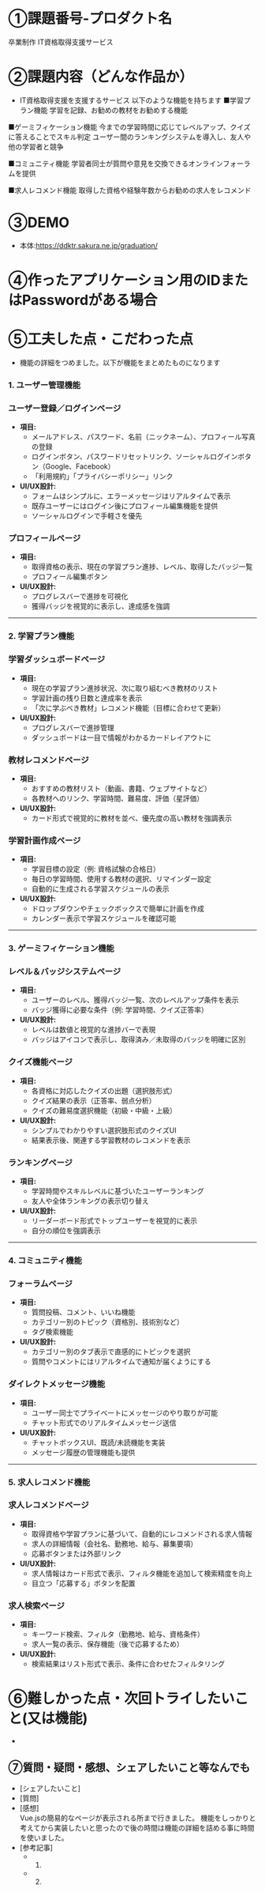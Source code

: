 # ①課題番号-プロダクト名

卒業制作 IT資格取得支援サービス

# ②課題内容（どんな作品か）

- IT資格取得支援を支援するサービス
  以下のような機能を持ちます
  ■学習プラン機能
  学習を記録、お勧めの教材をお勧めする機能

■ゲーミフィケーション機能
今までの学習時間に応じてレベルアップ、クイズに答えることでスキル判定
ユーザー間のランキングシステムを導入し、友人や他の学習者と競争

■コミュニティ機能
学習者同士が質問や意見を交換できるオンラインフォーラムを提供

■求人レコメンド機能
取得した資格や経験年数からお勧めの求人をレコメンド

# ③DEMO

- 本体:https://ddktr.sakura.ne.jp/graduation/

# ④作ったアプリケーション用のIDまたはPasswordがある場合

# ⑤工夫した点・こだわった点

- 機能の詳細をつめました。以下が機能をまとめたものになります

### 1. **ユーザー管理機能**

### ユーザー登録／ログインページ

- **項目:**
  - メールアドレス、パスワード、名前（ニックネーム）、プロフィール写真の登録
  - ログインボタン、パスワードリセットリンク、ソーシャルログインボタン（Google、Facebook）
  - 「利用規約」「プライバシーポリシー」リンク
- **UI/UX設計:**
  - フォームはシンプルに、エラーメッセージはリアルタイムで表示
  - 既存ユーザーにはログイン後にプロフィール編集機能を提供
  - ソーシャルログインで手軽さを優先

### プロフィールページ

- **項目:**
  - 取得資格の表示、現在の学習プラン進捗、レベル、取得したバッジ一覧
  - プロフィール編集ボタン
- **UI/UX設計:**
  - プログレスバーで進捗を可視化
  - 獲得バッジを視覚的に表示し、達成感を強調

---

### 2. **学習プラン機能**

### 学習ダッシュボードページ

- **項目:**
  - 現在の学習プラン進捗状況、次に取り組むべき教材のリスト
  - 学習計画の残り日数と達成率を表示
  - 「次に学ぶべき教材」レコメンド機能（目標に合わせて更新）
- **UI/UX設計:**
  - プログレスバーで進捗管理
  - ダッシュボードは一目で情報がわかるカードレイアウトに

### 教材レコメンドページ

- **項目:**
  - おすすめの教材リスト（動画、書籍、ウェブサイトなど）
  - 各教材へのリンク、学習時間、難易度、評価（星評価）
- **UI/UX設計:**
  - カード形式で視覚的に教材を並べ、優先度の高い教材を強調表示

### 学習計画作成ページ

- **項目:**
  - 学習目標の設定（例: 資格試験の合格日）
  - 毎日の学習時間、使用する教材の選択、リマインダー設定
  - 自動的に生成される学習スケジュールの表示
- **UI/UX設計:**
  - ドロップダウンやチェックボックスで簡単に計画を作成
  - カレンダー表示で学習スケジュールを確認可能

---

### 3. **ゲーミフィケーション機能**

### レベル＆バッジシステムページ

- **項目:**
  - ユーザーのレベル、獲得バッジ一覧、次のレベルアップ条件を表示
  - バッジ獲得に必要な条件（例: 学習時間、クイズ正答率）
- **UI/UX設計:**
  - レベルは数値と視覚的な進捗バーで表現
  - バッジはアイコンで表示し、取得済み／未取得のバッジを明確に区別

### クイズ機能ページ

- **項目:**
  - 各資格に対応したクイズの出題（選択肢形式）
  - クイズ結果の表示（正答率、弱点分析）
  - クイズの難易度選択機能（初級・中級・上級）
- **UI/UX設計:**
  - シンプルでわかりやすい選択肢形式のクイズUI
  - 結果表示後、関連する学習教材のレコメンドを表示

### ランキングページ

- **項目:**
  - 学習時間やスキルレベルに基づいたユーザーランキング
  - 友人や全体ランキングの表示切り替え
- **UI/UX設計:**
  - リーダーボード形式でトップユーザーを視覚的に表示
  - 自分の順位を強調表示

---

### 4. **コミュニティ機能**

### フォーラムページ

- **項目:**
  - 質問投稿、コメント、いいね機能
  - カテゴリー別のトピック（資格別、技術別など）
  - タグ検索機能
- **UI/UX設計:**
  - カテゴリー別のタブ表示で直感的にトピックを選択
  - 質問やコメントにはリアルタイムで通知が届くようにする

### ダイレクトメッセージ機能

- **項目:**
  - ユーザー同士でプライベートにメッセージのやり取りが可能
  - チャット形式でのリアルタイムメッセージ送信
- **UI/UX設計:**
  - チャットボックスUI、既読/未読機能を実装
  - メッセージ履歴の管理機能も提供

---

### 5. **求人レコメンド機能**

### 求人レコメンドページ

- **項目:**
  - 取得資格や学習プランに基づいて、自動的にレコメンドされる求人情報
  - 求人の詳細情報（会社名、勤務地、給与、募集要項）
  - 応募ボタンまたは外部リンク
- **UI/UX設計:**
  - 求人情報はカード形式で表示、フィルタ機能を追加して検索精度を向上
  - 目立つ「応募する」ボタンを配置

### 求人検索ページ

- **項目:**
  - キーワード検索、フィルタ（勤務地、給与、資格条件）
  - 求人一覧の表示、保存機能（後で応募するため）
- **UI/UX設計:**
  - 検索結果はリスト形式で表示、条件に合わせたフィルタリング

# ⑥難しかった点・次回トライしたいこと(又は機能)

-

## ⑦質問・疑問・感想、シェアしたいこと等なんでも

- [シェアしたいこと]
- [質問]
- [感想]  
  Vue.jsの簡易的なページが表示される所まで行きました。
  機能をしっかりと考えてから実装したいと思ったので後の時間は機能の詳細を詰める事に時間を使いました。
- [参考記事]
  - 1.
  - 2.
